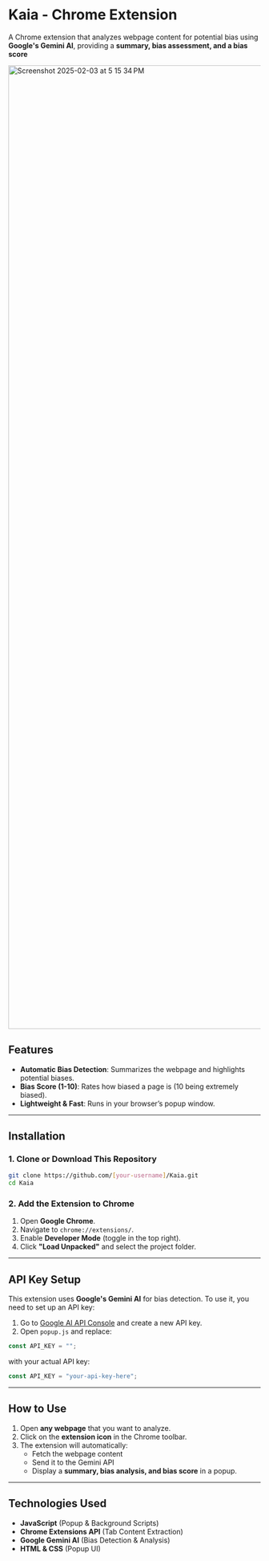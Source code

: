 # Kaia - Chrome Extension  

A Chrome extension that analyzes webpage content for potential bias using **Google's Gemini AI**, providing a **summary, bias assessment, and a bias score** 

<img width="1920" alt="Screenshot 2025-02-03 at 5 15 34 PM" src="https://github.com/user-attachments/assets/a0565bf4-aa38-4313-b30e-73fd9e0a1de6" />

## Features  

- **Automatic Bias Detection**: Summarizes the webpage and highlights potential biases.  
- **Bias Score (1-10)**: Rates how biased a page is (10 being extremely biased).  
- **Lightweight & Fast**: Runs in your browser’s popup window.  

---  

## Installation  

### 1. Clone or Download This Repository  

```sh  
git clone https://github.com/[your-username]/Kaia.git  
cd Kaia 
```

### 2. Add the Extension to Chrome  

1. Open **Google Chrome**.  
2. Navigate to `chrome://extensions/`.  
3. Enable **Developer Mode** (toggle in the top right).  
4. Click **"Load Unpacked"** and select the project folder.  

---  

## API Key Setup  

This extension uses **Google's Gemini AI** for bias detection. To use it, you need to set up an API key:  

1. Go to [Google AI API Console](https://console.cloud.google.com/) and create a new API key.  
2. Open `popup.js` and replace:  

```js  
const API_KEY = "";
```

with your actual API key:  

```js  
const API_KEY = "your-api-key-here";  
```

---  

## How to Use  

1. Open **any webpage** that you want to analyze.  
2. Click on the **extension icon** in the Chrome toolbar.  
3. The extension will automatically:  
   - Fetch the webpage content  
   - Send it to the Gemini API  
   - Display a **summary, bias analysis, and bias score** in a popup.  

---  

## Technologies Used  

- **JavaScript** (Popup & Background Scripts)  
- **Chrome Extensions API** (Tab Content Extraction)  
- **Google Gemini AI** (Bias Detection & Analysis)  
- **HTML & CSS** (Popup UI)  
